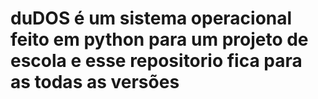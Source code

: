 # duDOS é um sistema operacional feito em python para um projeto de escola e esse repositorio fica para as todas as versões
